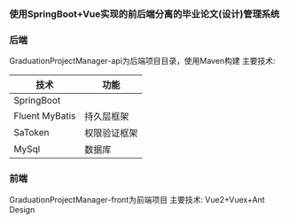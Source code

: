 ### 使用SpringBoot+Vue实现的前后端分离的毕业论文(设计)管理系统

### 后端

GraduationProjectManager-api为后端项目目录，使用Maven构建
主要技术:

| 技术           | 功能         |
| -------------- | ------------ |
| SpringBoot     |              |
| Fluent MyBatis | 持久层框架   |
| SaToken        | 权限验证框架 |
| MySql          | 数据库       |

### 前端

GraduationProjectManager-front为前端项目
主要技术:
Vue2+Vuex+Ant Design
